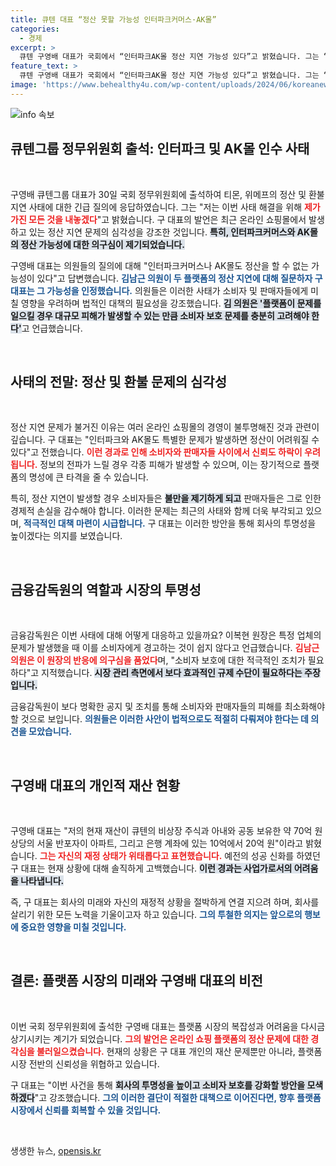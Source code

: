 ```yaml
---
title: 큐텐 대표 “정산 못할 가능성 인터파크커머스·AK몰”
categories:
  - 경제
excerpt: >
  큐텐 구영배 대표가 국회에서 “인터파크AK몰 정산 지연 가능성 있다”고 밝혔습니다. 그는 “사태 해결을 위해 가진 모든 것을 내놓겠다”며 절박한 심경을 드러냈습니다. 클릭으로 진실을 확인하세요!
feature_text: >
  큐텐 구영배 대표가 국회에서 “인터파크AK몰 정산 지연 가능성 있다”고 밝혔습니다. 그는 “사태 해결을 위해 가진 모든 것을 내놓겠다”며 절박한 심경을 드러냈습니다. 클릭으로 진실을 확인하세요!
image: 'https://www.behealthy4u.com/wp-content/uploads/2024/06/koreanews.jpg'
---
```


<p><img src="https://www.behealthy4u.com/wp-content/uploads/2024/06/koreanews.jpg" alt="info 속보" /></p>

<h2 data-ke-size="size26">큐텐그룹 정무위원회 출석: 인터파크 및 AK몰 인수 사태</h2>

<p data-ke-size="size16">&nbsp;</p>

<p>구영배 큐텐그룹 대표가 30일 국회 정무위원회에 출석하여 티몬, 위메프의 정산 및 환불 지연 사태에 대한 긴급 질의에 응답하였습니다. 그는 "저는 이번 사태 해결을 위해 <b><span style="color: #ee2323;">제가 가진 모든 것을 내놓겠다</span></b>"고 밝혔습니다. 구 대표의 발언은 최근 온라인 쇼핑몰에서 발생하고 있는 정산 지연 문제의 심각성을 강조한 것입니다. <b><span style="background-color: #21538527;">특히, 인터파크커머스와 AK몰의 정산 가능성에 대한 의구심이 제기되었습니다.</span></b></p>

<p>구영배 대표는 의원들의 질의에 대해 "인터파크커머스나 AK몰도 정산을 할 수 없는 가능성이 있다"고 답변했습니다. <b><span style="color: #1a5490;">김남근 의원이 두 플랫폼의 정산 지연에 대해 질문하자 구 대표는 그 가능성을 인정했습니다.</span></b> 의원들은 이러한 사태가 소비자 및 판매자들에게 미칠 영향을 우려하며 법적인 대책의 필요성을 강조했습니다. <b><span style="background-color: #21538527;">김 의원은 '플랫폼이 문제를 일으킬 경우 대규모 피해가 발생할 수 있는 만큼 소비자 보호 문제를 충분히 고려해야 한다'</span></b>고 언급했습니다.</p>

<p data-ke-size="size16">&nbsp;</p>

<h2 data-ke-size="size26">사태의 전말: 정산 및 환불 문제의 심각성</h2>

<p data-ke-size="size16">&nbsp;</p>

<p>정산 지연 문제가 불거진 이유는 여러 온라인 쇼핑몰의 경영이 불투명해진 것과 관련이 깊습니다. 구 대표는 "인터파크와 AK몰도 특별한 문제가 발생하면 정산이 어려워질 수 있다"고 전했습니다. <b><span style="color: #ee2323;">이런 경과로 인해 소비자와 판매자들 사이에서 신뢰도 하락이 우려됩니다.</span></b> 정보의 전파가 느릴 경우 각종 피해가 발생할 수 있으며, 이는 장기적으로 플랫폼의 명성에 큰 타격을 줄 수 있습니다.</p>

<p>특히, 정산 지연이 발생할 경우 소비자들은 <b><span style="background-color: #21538527;">불만을 제기하게 되고</span></b> 판매자들은 그로 인한 경제적 손실을 감수해야 합니다. 이러한 문제는 최근의 사태와 함께 더욱 부각되고 있으며, <b><span style="color: #1a5490;">적극적인 대책 마련이 시급합니다.</span></b> 구 대표는 이러한 방안을 통해 회사의 투명성을 높이겠다는 의지를 보였습니다.</p>

<p data-ke-size="size16">&nbsp;</p>

<h2 data-ke-size="size26">금융감독원의 역할과 시장의 투명성</h2>

<p data-ke-size="size16">&nbsp;</p>

<p>금융감독원은 이번 사태에 대해 어떻게 대응하고 있을까요? 이복현 원장은 특정 업체의 문제가 발생했을 때 이를 소비자에게 경고하는 것이 쉽지 않다고 언급했습니다. <b><span style="color: #ee2323;">김남근 의원은 이 원장의 반응에 의구심을 품었다</span></b>며, "소비자 보호에 대한 적극적인 조치가 필요하다"고 지적했습니다. <b><span style="background-color: #21538527;">시장 관리 측면에서 보다 효과적인 규제 수단이 필요하다는 주장입니다.</span></b> </p>

<p>금융감독원이 보다 명확한 공지 및 조치를 통해 소비자와 판매자들의 피해를 최소화해야 할 것으로 보입니다. <b><span style="color: #1a5490;">의원들은 이러한 사안이 법적으로도 적절히 다뤄져야 한다는 데 의견을 모았습니다.</span></b> </p>

<p data-ke-size="size16">&nbsp;</p>

<h2 data-ke-size="size26">구영배 대표의 개인적 재산 현황</h2>

<p data-ke-size="size16">&nbsp;</p>

<p>구영배 대표는 "저의 현재 재산이 큐텐의 비상장 주식과 아내와 공동 보유한 약 70억 원 상당의 서울 반포자이 아파트, 그리고 은행 계좌에 있는 10억에서 20억 원"이라고 밝혔습니다. <b><span style="color: #ee2323;">그는 자신의 재정 상태가 위태롭다고 표현했습니다.</span></b> 예전의 성공 신화를 하였던 구 대표는 현재 상황에 대해 솔직하게 고백했습니다. <b><span style="background-color: #21538527;">이런 경과는 사업가로서의 어려움을 나타냅니다.</span></b></p>

<p>즉, 구 대표는 회사의 미래와 자신의 재정적 상황을 절박하게 연결 지으려 하며, 회사를 살리기 위한 모든 노력을 기울이고자 하고 있습니다. <b><span style="color: #1a5490;">그의 투철한 의지는 앞으로의 행보에 중요한 영향을 미칠 것입니다.</span></b></p>

<p data-ke-size="size16">&nbsp;</p>

<h2 data-ke-size="size26">결론: 플랫폼 시장의 미래와 구영배 대표의 비전</h2>

<p data-ke-size="size16">&nbsp;</p>

<p>이번 국회 정무위원회에 출석한 구영배 대표는 플랫폼 시장의 복잡성과 어려움을 다시금 상기시키는 계기가 되었습니다. <b><span style="color: #ee2323;">그의 발언은 온라인 쇼핑 플랫폼의 정산 문제에 대한 경각심을 불러일으켰습니다.</span></b> 현재의 상황은 구 대표 개인의 재산 문제뿐만 아니라, 플랫폼 시장 전반의 신뢰성을 위협하고 있습니다. </p>

<p>구 대표는 "이번 사건을 통해 <b><span style="background-color: #21538527;">회사의 투명성을 높이고 소비자 보호를 강화할 방안을 모색하겠다</span></b>"고 강조했습니다. <b><span style="color: #1a5490;">그의 이러한 결단이 적절한 대책으로 이어진다면, 향후 플랫폼 시장에서 신뢰를 회복할 수 있을 것입니다.</span></b> </p>

<p data-ke-size="size16">&nbsp;</p>
생생한 뉴스, <a href="https://opensis.kr" rel="dofollow">opensis.kr</a>



